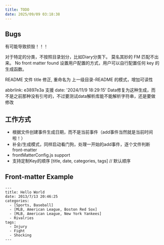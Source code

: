 ```yaml
---
title: TODO
date: 2025/09/09 03:18:38
---
```

## Bugs
有可能导致损毁！！！

对于特定的分类，不按照目录划分，比如Diary分类下。
莫名其妙的 FM 匹配不出来。
No front matter found
设置用户配置的方式，用户可以自行配置任何 key 的生成函数。

README 文件 title 修正, 重命名为 上一级目录-README 的模式，增加可读性

abbrlink: e3897e3a  支援
date: '2024/11/9 18:29:15' Data修复为这种生成，而不是之前那种没有引号的，不过要测试data解析库能不能解析字符串，还是要做修改

## 工作方式
- 根据文件创建事件生成日期，而不是当前事件（add事件当然就是当前时间啦！）
- 补全/生成模式，同样启动看门狗，处理一开始的add事件，逐个文件判断 front-matter
- frontMatterConfig.js support
- 支持定制Key的顺序 [title, date, categories, tags] // 默认顺序

## Front-matter Example
```
---
title: Hello World
date: 2013/7/13 20:46:25
categories:
  - [Sports, Baseball]
  - [MLB, American League, Boston Red Sox]
  - [MLB, American League, New York Yankees]
  - Rivalries
tags:
  - Injury
  - Fight
  - Shocking
---
```
